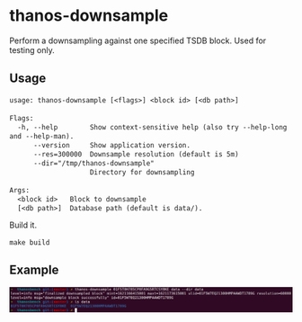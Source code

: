 # thanos-downsample

Perform a downsampling against one specified TSDB block. Used for testing only.

## Usage

```
usage: thanos-downsample [<flags>] <block id> [<db path>]

Flags:
  -h, --help        Show context-sensitive help (also try --help-long and --help-man).
      --version     Show application version.
      --res=300000  Downsample resolution (default is 5m)
      --dir="/tmp/thanos-downsample"  
                    Directory for downsampling

Args:
  <block id>   Block to downsample
  [<db path>]  Database path (default is data/).

```

Build it.

```
make build
```

## Example

![example](assets/example.png)
